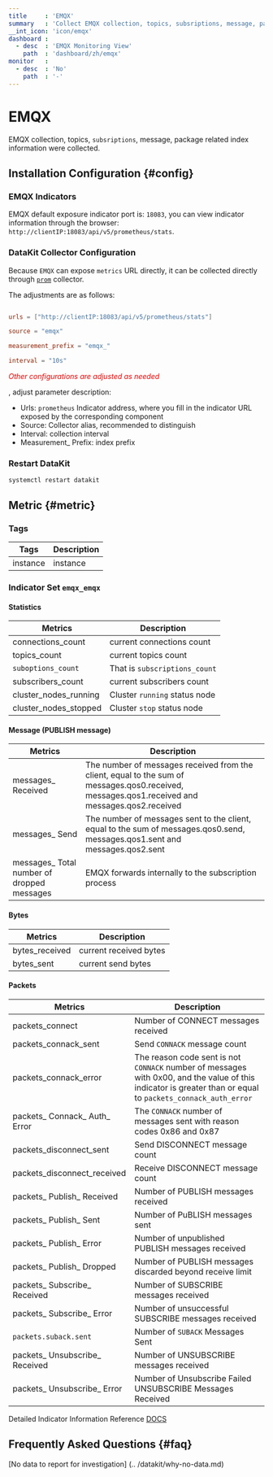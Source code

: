 ```yaml
---
title     : 'EMQX'
summary   : 'Collect EMQX collection, topics, subsriptions, message, package related indicator information'
__int_icon: 'icon/emqx'
dashboard :
  - desc  : 'EMQX Monitoring View'
    path  : 'dashboard/zh/emqx'
monitor   :
  - desc  : 'No'
    path  : '-'
---
```


<!-- markdownlint-disable MD025 -->
# EMQX
<!-- markdownlint-enable -->

EMQX collection, topics, `subsriptions`, message, package related index information were collected.

## Installation Configuration {#config}


### EMQX Indicators

EMQX default exposure indicator port is: `18083`, you can view indicator information through the browser: `http://clientIP:18083/api/v5/prometheus/stats`.

### DataKit Collector Configuration

Because `EMQX` can expose `metrics` URL directly, it can be collected directly through [ `prom`](./prom.md) collector.



The adjustments are as follows:

```toml

urls = ["http://clientIP:18083/api/v5/prometheus/stats"]

source = "emqx"

measurement_prefix = "emqx_"

interval = "10s"

```

<!-- markdownlint-disable MD033 -->
<font color="red">*Other configurations are adjusted as needed*</font>
<!-- markdownlint-enable -->
, adjust parameter description:

- Urls: `prometheus` Indicator address, where you fill in the indicator URL exposed by the corresponding component
- Source: Collector alias, recommended to distinguish
- Interval: collection interval
- Measurement_ Prefix: index prefix

### Restart DataKit

```shell
systemctl restart datakit
```

## Metric {#metric}

### Tags

|Tags| Description |
| -- | -- |
|instance| instance |


### Indicator Set `emqx_emqx`

#### Statistics

|Metrics| Description |
| -- | -- |
|connections_count| current connections count  |
|topics_count| current topics count |
|`suboptions_count`|That is `subscriptions_count`|
|subscribers_count| current subscribers count|
|cluster_nodes_running |Cluster `running` status node|
|cluster_nodes_stopped| Cluster `stop` status  node |

#### Message (PUBLISH message)

|Metrics| Description |
| -- | -- |
|messages_ Received | The number of messages received from the client, equal to the sum of messages.qos0.received, messages.qos1.received and messages.qos2.received
|messages_ Send | The number of messages sent to the client, equal to the sum of messages.qos0.send, messages.qos1.sent and messages.qos2.sent
|messages_ Total number of dropped messages | EMQX forwards internally to the subscription process

#### Bytes

|Metrics| Description |
| -- | -- |
|bytes_received| current received bytes |
|bytes_sent| current send bytes |


#### Packets

|Metrics| Description |
| -- | -- |
| packets_connect |Number of CONNECT messages received|
|packets_connack_sent| Send `CONNACK` message count |
| packets_connack_error |The reason code sent is not `CONNACK` number of messages with 0x00, and the value of this indicator is greater than or equal to `packets_connack_auth_error`|
|packets_ Connack_ Auth_ Error | The `CONNACK` number of messages sent with reason codes 0x86 and 0x87
|packets_disconnect_sent| Send DISCONNECT message count|
|packets_disconnect_received| Receive DISCONNECT message count|
|packets_ Publish_ Received | Number of PUBLISH messages received
|packets_ Publish_ Sent | Number of PuBLISH messages sent
|packets_ Publish_ Error | Number of unpublished PUBLISH messages received
|packets_ Publish_ Dropped | Number of PUBLISH messages discarded beyond receive limit
|packets_ Subscribe_ Received | Number of SUBSCRIBE messages received
|packets_ Subscribe_ Error | Number of unsuccessful SUBSCRIBE messages received
| `packets.suback.sent` |Number of `SUBACK` Messages Sent
|packets_ Unsubscribe_ Received | Number of UNSUBSCRIBE messages received
|packets_ Unsubscribe_ Error | Number of Unsubscribe Failed UNSUBSCRIBE Messages Received


Detailed Indicator Information Reference [DOCS](https://www.emqx.io/docs/zh/v5.1/observability/metrics-and-stats.html#%E6%8C%87%E6%A0%87%E5%AF%B9%E7%85%A7%E6%89%8B%E5%86%8C)



## Frequently Asked Questions {#faq}

[No data to report for investigation] (.. /datakit/why-no-data.md)

